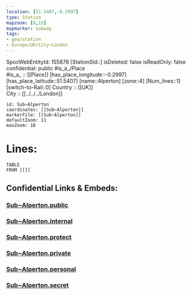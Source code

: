 ```yaml
---
location: [51.5407,-0.2997] 
type: Station 
mapzoom: [8,15] 
mapmarker: subway 
tags:
- geo/station
- Europe/UK/City~London
---
```

SpocWebEntityId: 155878
[StationSId::] 
isDeleted: false
isReadOnly: false
confidential: public
#is_a_/Place  
#is_a_ :: [[Place]] 
[has_place_longitude::-0.2997] 
[has_place_latitude::51.5407] 
[name::Alperton] 
[zone::4] 
[Num_lines::1] 
[switch-to-Rail::0] 
Country :: [[UK]]  
City :: [[../../../London]]  


```leaflet
id: Sub~Alperton
coordinates: [[Sub~Alperton]] 
markerFile: [[Sub~Alperton]] 
defaultZoom: 11 
maxZoom: 18
```


# Lines: 
```dataview
TABLE 
FROM [[]] 
```


## Confidential Links & Embeds: 

### [Sub~Alperton.public](/_public/\Earth\Continent\Europe\Europe~North\UK\England\Regions~England\London,Greater\cities~GreaterLondon\Underground\StationSub~Alperton.public.md) 

### [Sub~Alperton.internal](/_internal/\Earth\Continent\Europe\Europe~North\UK\England\Regions~England\London,Greater\cities~GreaterLondon\Underground\StationSub~Alperton.internal.md) 

### [Sub~Alperton.protect](/_protect/\Earth\Continent\Europe\Europe~North\UK\England\Regions~England\London,Greater\cities~GreaterLondon\Underground\StationSub~Alperton.protect.md) 

### [Sub~Alperton.private](/_private/\Earth\Continent\Europe\Europe~North\UK\England\Regions~England\London,Greater\cities~GreaterLondon\Underground\StationSub~Alperton.private.md) 

### [Sub~Alperton.personal](/_personal/\Earth\Continent\Europe\Europe~North\UK\England\Regions~England\London,Greater\cities~GreaterLondon\Underground\StationSub~Alperton.personal.md) 

### [Sub~Alperton.secret](/_secret/\Earth\Continent\Europe\Europe~North\UK\England\Regions~England\London,Greater\cities~GreaterLondon\Underground\StationSub~Alperton.secret.md)

